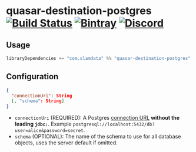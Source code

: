 # quasar-destination-postgres [![Build Status](https://travis-ci.org/slamdata/quasar-destination-postgres.svg?branch=master)](https://travis-ci.org/slamdata/quasar-destination-postgres) [![Bintray](https://img.shields.io/bintray/v/slamdata-inc/maven-public/quasar-destination-postgres.svg)](https://bintray.com/slamdata-inc/maven-public/quasar-destination-postgres) [![Discord](https://img.shields.io/discord/373302030460125185.svg?logo=discord)](https://discord.gg/QNjwCg6)

## Usage

```sbt
libraryDependencies += "com.slamdata" %% "quasar-destination-postgres" % <version>
```

## Configuration

```json
{
  "connectionUri": String
  [, "schema": String]
}
```

* `connectionUri` (REQUIRED): A Postgres [connection URL](https://jdbc.postgresql.org/documentation/head/connect.html) **without the leading `jdbc:`**. Example `postgresql://localhost:5432/db?user=alice&password=secret`.
* `schema` (OPTIONAL): The name of the schema to use for all database objects, uses the server default if omitted.
